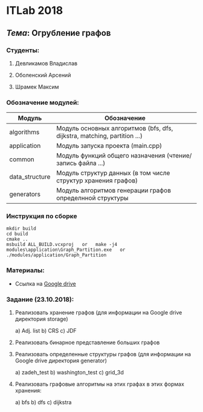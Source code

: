 # ITLab 2018
## <b><i>Тема</i></b>: Огрубление графов
### Студенты:
1) Девликамов Владислав

2) Оболенский Арсений

3) Шрамек Максим

### Обозначение модулей:

| Модуль         | Обозначение                                                              |
|----------------|--------------------------------------------------------------------------|
| algorithms     | Модуль основных алгоритмов (bfs, dfs, dijkstra, matching, partition ...) |
| application    | Модуль запуска проекта (main.cpp)                                        |
| common         | Модуль функций общего назначения (чтение/запись файла ...)               |
| data_structure | Модуль структур данных (в том числе структур хранения графов)            |
| generators     | Модуль алгоритмов генерации графов определнной структуры                 |

### Инструкция по сборке

```
mkdir build
cd build
cmake ..
msbuild ALL_BUILD.vcxproj   or   make -j4
modules\application\Graph_Partition.exe   or   ./modules/application/Graph_Partition
```

### Материалы:
* Ссылка на [Google drive](https://drive.google.com/drive/folders/1tVuATbCl1Kc5TMwlbntEZXAiG7QLDulV?usp=sharing)

### Задание (23.10.2018):

1) Реализовать хранение графов (для информации на Google drive директория storage)

    a) Adj. list
    b) CRS
    c) JDF

2) Реализовать бинарное представление больших графов

3) Реализовать определенные структуры графов (для информации на Google drive директория generator)

    a) zadeh_test
    b) washington_test
    c) grid_3d

4) Реализовать графовые алгоритмы на этих графах в этих формах хранения:

    a) bfs
    b) dfs
    c) dijkstra
